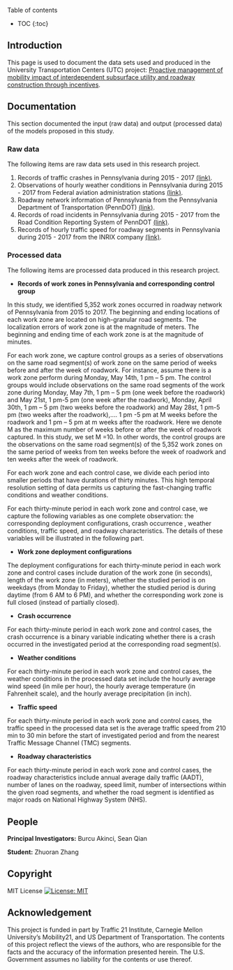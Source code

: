 Table of contents
* TOC
{:toc}
## Introduction 


This page is used to document the data sets used and produced in the University Transportation Centers (UTC) project: [Proactive management of mobility impact of interdependent subsurface utility and roadway construction through incentives](https://ppms.cit.cmu.edu/projects/detail/198).


## Documentation
This section documented the input (raw data) and output (processed data) of the models proposed in this study.
### Raw data

The following items are raw data sets used in this research project. 

1. Records of traffic crashes in Pennsylvania during 2015 - 2017 [(link)](https://pennshare.maps.arcgis.com/apps/webappviewer/index.html?id=8fdbf046e36e41649bbfd9d7dd7c7e7e).
2. Observations of hourly weather conditions in Pennsylvania during 2015 - 2017 from Federal aviation administration stations [(link)](http://climate.met.psu.edu/data/ida/).
3. Roadway network information of Pennsylvania from the Pennsylvania Department of Transportation (PennDOT) [(link)](https://data-pennshare.opendata.arcgis.com/datasets/rmsseg-state-roads).
4. Records of road incidents in Pennsylvania during 2015 - 2017 from the Road Condition Reporting System of PennDOT [(link)](http://www.penndot.gov/Doing-Business/OnlineServices/Pages/Developer-Resources-DocumentationAPI.aspx).
5. Records of hourly traffic speed for roadway segments in Pennsylvania during 2015 - 2017 from the INRIX company [(link)](https://inrix.com/products/speed/).

### Processed data
The following items are processed data produced in this research project.

- **Records of work zones in Pennsylvania and corresponding control group**

In this study, we identified 5,352 work zones occurred in roadway network of Pennsylvania from 2015 to 2017. The beginning and ending locations of each work zone are located on high-granular road segments. The localization errors of work zone is at the magnitude of meters. The beginning and ending time of each work zone is at the magnitude of minutes.

For each work zone, we capture control groups as a series of observations on the same road segment(s) of work zone on the same period of weeks before and after the week of roadwork. For instance, assume there is a work zone perform during Monday, May 14th, 1 pm – 5 pm. The control groups would include observations on the same road segments of the work zone during Monday, May 7th, 1 pm – 5 pm (one week before the roadwork) and May 21st, 1 pm-5 pm (one week after the roadwork), Monday, April 30th, 1 pm – 5 pm (two weeks before the roadwork) and May 28st, 1 pm-5 pm (two weeks after the roadwork),…. 1 pm -5 pm at M weeks before the roadwork and 1 pm – 5 pm at m weeks after the roadwork. Here we denote M as the maximum number of weeks before or after the week of roadwork captured. In this study, we set M =10. In other words, the control groups are the observations on the same road segment(s) of the 5,352 work zones on the same period of weeks from ten weeks before the week of roadwork and ten weeks after the week of roadwork.  

For each work zone and each control case, we divide each period into smaller periods that have durations of thirty minutes. This high temporal resolution setting of data permits us capturing the fast-changing traffic conditions and weather conditions.

For each thirty-minute period in each work zone and control case, we capture the following variables as one complete observation: the corresponding deployment configurations,  crash occurrence , weather conditions, traffic speed, and roadway characteristics. The details of these variables will be illustrated in the following part. 

- **Work zone deployment configurations**

The deployment configurations for each thirty-minute period in each work zone and control cases include duration of the work zone (in seconds), length of the work zone (in meters), whether the studied period is on weekdays (from Monday to Friday), whether the studied period is during daytime (from 6 AM to 6 PM), and whether the corresponding work zone is full closed (instead of partially closed). 

- **Crash occurrence**

For each thirty-minute period in each work zone and control cases, the crash occurrence is a binary variable indicating whether there is a crash occurred in the investigated period at the corresponding road segment(s).

- **Weather conditions**

For each thirty-minute period in each work zone and control cases, the weather conditions in the processed data set include the hourly average wind speed (in mile per hour), the hourly average temperature (in Fahrenheit scale), and the hourly average precipitation (in inch).


- **Traffic speed**

For each thirty-minute period in each work zone and control cases, the traffic speed in the processed data set is the average traffic speed from 210 min to 30 min before the start of investigated period and from the nearest Traffic Message Channel (TMC) segments.

- **Roadway characteristics**

For each thirty-minute period in each work zone and control cases, the roadway characteristics include annual average daily traffic (AADT), number of lanes on the roadway, speed limit, number of intersections within the given road segments, and whether the road segment is identified as major roads on National Highway System (NHS).


## People
**Principal Investigators:** Burcu Akinci, Sean Qian

**Student:** Zhuoran Zhang
## Copyright
MIT License
[![License: MIT](https://img.shields.io/badge/License-MIT-yellow.svg)](https://opensource.org/licenses/MIT) 

## Acknowledgement
This project is funded in part by Traffic 21 Institute, Carnegie Mellon University’s Mobility21, and US Department of Transportation. The contents of this project reflect the views of the authors, who are responsible for the facts and the accuracy of the information presented herein. The U.S. Government assumes no liability for the contents or use thereof.


